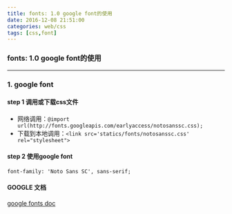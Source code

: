 ```yaml
---
title: fonts: 1.0 google font的使用
date: 2016-12-08 21:51:00
categories: web/css
tags: [css,font]
---
```

### fonts: 1.0 google font的使用

---

### 1. google font
#### step 1 调用或下载css文件
- 网络调用：`@import url(http://fonts.googleapis.com/earlyaccess/notosanssc.css);`
- 下载到本地调用：`<link src='statics/fonts/notosanssc.css' rel="stylesheet">`

#### step 2 使用google font
`font-family: 'Noto Sans SC', sans-serif;`

#### GOOGLE 文档
[google fonts doc](https://fonts.google.com/earlyaccess#Noto+Sans+SC)
